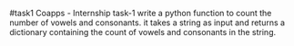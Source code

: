 #task1
Coapps - Internship task-1 write a python function to count the number of vowels and consonants. it takes a string as input and returns a dictionary containing the count of vowels and consonants in the string.

